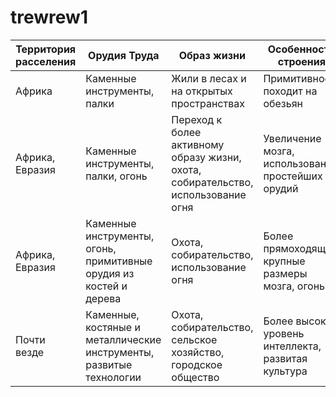 # trewrew1

| Территория расселения | Орудия Труда                                              | Образ жизни                                                                               | Особенности строения                                                                   | Время существования   | Представители       | Этап эволюции        |
|-----------------------|----------------------------------------------------------|-------------------------------------------------------------------------------------------|-----------------------------------------------------------------------------------------|-----------------------|---------------------|----------------------|
| Африка                | Каменные инструменты, палки                              | Жили в лесах и на открытых пространствах                                                   | Примитивное, походит на обезьян                                                         | 4.2–2.9 млн лет       | Австралопитеки      | Предшественники людей |
| Африка, Евразия       | Каменные инструменты, палки, огонь                       | Переход к более активному образу жизни, охота, собирательство, использование огня             | Увеличение мозга, использование простейших орудий                                         | 2.1–1.5 млн лет       | Homo habilis        | Древнейшие люди       |
| Африка, Евразия       | Каменные инструменты, огонь, примитивные орудия из костей и дерева | Охота, собирательство, использование огня                                             | Более прямоходящий, крупные размеры мозга, огонь                                          | 1.9 млн–140 тыс. лет | Homo erectus        | Древние люди          |
| Почти везде           | Каменные, костяные и металлические инструменты, развитые технологии  | Охота, собирательство, сельское хозяйство, городское общество                             | Более высокий уровень интеллекта, развитая культура                                       | 300 тыс. лет – настоящее время | Homo sapiens      | Первые современные люди |


